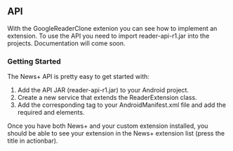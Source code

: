 API
---
With the GoogleReaderClone extenion you can see how to implement an extension. To use the API you need to import reader-api-r1.jar into the projects. Documentation will come soon.

### Getting Started
The News+ API is pretty easy to get started with:

1. Add the API JAR (reader-api-r1.jar) to your Android project.
2. Create a new service that extends the ReaderExtension class.
3. Add the corresponding <service> tag to your AndroidManifest.xml file and add the required <intent-filter> and <meta-data> elements.

Once you have both News+ and your custom extension installed, you should be able to see your extension in the News+ extension list (press the title in actionbar).
